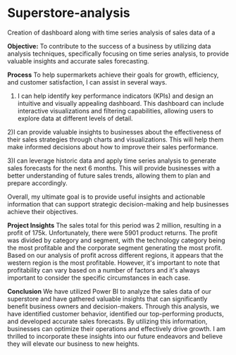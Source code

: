 # Superstore-analysis
Creation of dashboard along with time series analysis of sales data of a 


**Objective:**
To contribute to the success of a business by utilizing data analysis techniques, specifically focusing on time series analysis, to provide valuable insights and accurate sales forecasting.


**Process**
To help supermarkets achieve their goals for growth, efficiency, and customer satisfaction, I can assist in several ways.

1) I can help identify key performance indicators (KPIs) and design an intuitive and visually appealing dashboard. This dashboard can include interactive visualizations and filtering capabilities, allowing users to explore data at different levels of detail.

2)I can provide valuable insights to businesses about the effectiveness of their sales strategies through charts and visualizations. This will help them make informed decisions about how to improve their sales performance.

3)I can leverage historic data and apply time series analysis to generate sales forecasts for the next 6 months. This will provide businesses with a better understanding of future sales trends, allowing them to plan and prepare accordingly.

Overall, my ultimate goal is to provide useful insights and actionable information that can support strategic decision-making and help businesses achieve their objectives.

**Project Insights**
The sales total for this period was 2 million, resulting in a profit of 175k. Unfortunately, there were 5901 product returns.
The profit was divided by category and segment, with the technology category being the most profitable and the corporate segment generating the most profit.
Based on our analysis of profit across different regions, it appears that the western region is the most profitable. However, it's important to note that profitability can vary based on a number of factors and it's always important to consider the specific circumstances in each case.


**Conclusion**
We have utilized Power BI to analyze the sales data of our superstore and have gathered valuable insights that can significantly benefit business owners and decision-makers. Through this analysis, we have identified customer behavior, identified our top-performing products, and developed accurate sales forecasts. By utilizing this information, businesses can optimize their operations and effectively drive growth. I am thrilled to incorporate these insights into our future endeavors and believe they will elevate our business to new heights.
